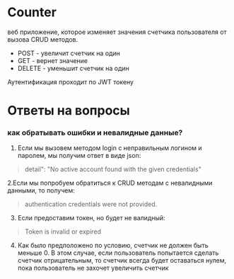 # Counter 

веб приложение, которое изменяет значения счетчика пользователя от вызова CRUD методов.
- POST - увеличит счетчик на один
- GET - вернет значение
- DELETE - уменьшит счетчик на один

Аутентификация проходит по JWT токену

# Ответы на вопросы

### как обратывать ошибки и невалидные данные?
   
1. Если мы вызовем методом login с неправильным логином и паролем, мы получим  ответ в виде json:

  > detail": "No active account found with the given credentials"

2.Если мы попробуем обратиться к CRUD методам c невалидными данными, то получем:
>   authentication credentials were not provided.

3. Если предоставим токен, но будет не валидный:

>  Token is invalid or expired

4. Как было предположено по условию, счетчик не должен быть меньше 0. В этом случае, если пользователь попытается сделать счетчик отрицательным, то счетчик всегда будет оставаться нулем, пока пользователь не захочет увеличить счетчик


